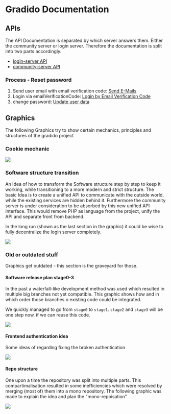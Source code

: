 # Gradido Documentation

## APIs

The API Documentation is separated by which server answers them. Either the community server or login server. Therefore the documentation is split into two parts accordingly.

- [login-server API](./login_server.api.md)
- [community-server API](./community-server.api.md)

### Process - Reset password

1. Send user email with email verification code: [Send E-Mails](https://github.com/gradido/gradido/blob/master/docu/login_server.api.md#send-e-mails)
2. Login via emailVerificationCode: [Login by Email Verification Code](https://github.com/gradido/gradido/blob/master/docu/login_server.api.md#login-by-email-verification-code)
3. change password: [Update user data](https://github.com/gradido/gradido/blob/master/docu/login_server.api.md#update-user-data)

## Graphics

The following Graphics try to show certain mechanics, principles and structures of the gradido project

### Cookie mechanic
![](./graphics/cookie.png)

### Software structure transition

An Idea of how to transform the Software structure step by step to keep it working, while transitioning to a more modern and strict structure.
The basic Idea is to create a unified API to communicate with the outside world, while the existing services are hidden behind it. Furthermore the community server is under consideration to be absorbed by this new unified API Interface. This would remove PHP as language from the project, unify the API and separate front from backend.

In the long run (shown as the last section in the graphic) it could be wise to fully decentralize the login server completely.

![](./graphics/neue-struktur.png)

### Old or outdated stuff

Graphics get outdated - this section is the graveyard for those.

#### Software release plan stage0-3

In the past a waterfall-like development method was used which resulted in multiple big branches not yet compatible. This graphic shows how and in which order those branches o existing code could be integrated.

We quickly managed to go from `stage0` to `stage1`. `stage2` and `stage3` will be one step now, if we can reuse this code.

![](./graphics/release-stages.png)

#### Frontend authentication idea

Some ideas of regarding fixing the broken authentication

![](./graphics/frontend_vue.png)

#### Repo structure

One upon a time the repository was split into multiple parts. This compartimalisation resulted in some inefficiencies which were resolved by merging (most of) them into a mono repository. The following graphic was made to explain the idea and plan the "mono-repoisation"

![](./graphics/repo-structure.png)